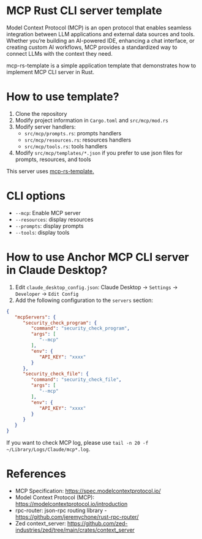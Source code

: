 MCP Rust CLI server template
=============================

Model Context Protocol (MCP) is an open protocol that enables seamless integration between LLM applications
and external data sources and tools. Whether you’re building an AI-powered IDE, enhancing a chat interface,
or creating custom AI workflows, MCP provides a standardized way to connect LLMs with the context they need.

mcp-rs-template is a simple application template that demonstrates how to implement MCP CLI server in Rust.

# How to use template?

1. Clone the repository
2. Modify project information in `Cargo.toml` and `src/mcp/mod.rs`
3. Modify server handlers:
    - `src/mcp/prompts.rs`: prompts handlers
    - `src/mcp/resources.rs`: resources handlers
    - `src/mcp/tools.rs`: tools handlers
4. Modify `src/mcp/templates/*.json` if you prefer to use json files for prompts, resources, and tools

This server uses [mcp-rs-template.](https://github.com/linux-china/mcp-rs-template)

# CLI options

* `--mcp`: Enable MCP server
* `--resources`: display resources
* `--prompts`: display prompts
* `--tools`: display tools

# How to use Anchor MCP CLI server in Claude Desktop?

1. Edit `claude_desktop_config.json`: Claude Desktop -> `Settings` -> `Developer` -> `Edit Config` 
2. Add the following configuration to the `servers` section:

```json
{
   "mcpServers": {
      "security_check_program": {
         "command": "security_check_program",
         "args": [
            "--mcp"
         ],
         "env": {
            "API_KEY": "xxxx"
         }
      },
      "security_check_file": {
         "command": "security_check_file",
         "args": [
            "--mcp"
         ],
         "env": {
            "API_KEY": "xxxx"
         }
      }
   }
}
```

If you want to check MCP log, please use `tail -n 20 -f ~/Library/Logs/Claude/mcp*.log`.


# References

* MCP Specification: https://spec.modelcontextprotocol.io/
* Model Context Protocol (MCP): https://modelcontextprotocol.io/introduction
* rpc-router: json-rpc routing library - https://github.com/jeremychone/rust-rpc-router/
* Zed context_server: https://github.com/zed-industries/zed/tree/main/crates/context_server
